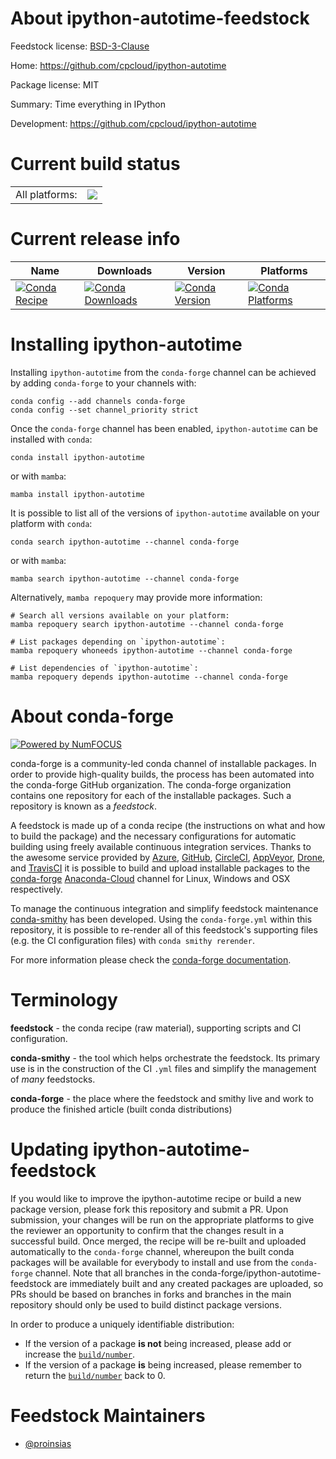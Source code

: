 About ipython-autotime-feedstock
================================

Feedstock license: [BSD-3-Clause](https://github.com/conda-forge/ipython-autotime-feedstock/blob/main/LICENSE.txt)

Home: https://github.com/cpcloud/ipython-autotime

Package license: MIT

Summary: Time everything in IPython

Development: https://github.com/cpcloud/ipython-autotime

Current build status
====================


<table><tr><td>All platforms:</td>
    <td>
      <a href="https://dev.azure.com/conda-forge/feedstock-builds/_build/latest?definitionId=5441&branchName=main">
        <img src="https://dev.azure.com/conda-forge/feedstock-builds/_apis/build/status/ipython-autotime-feedstock?branchName=main">
      </a>
    </td>
  </tr>
</table>

Current release info
====================

| Name | Downloads | Version | Platforms |
| --- | --- | --- | --- |
| [![Conda Recipe](https://img.shields.io/badge/recipe-ipython--autotime-green.svg)](https://anaconda.org/conda-forge/ipython-autotime) | [![Conda Downloads](https://img.shields.io/conda/dn/conda-forge/ipython-autotime.svg)](https://anaconda.org/conda-forge/ipython-autotime) | [![Conda Version](https://img.shields.io/conda/vn/conda-forge/ipython-autotime.svg)](https://anaconda.org/conda-forge/ipython-autotime) | [![Conda Platforms](https://img.shields.io/conda/pn/conda-forge/ipython-autotime.svg)](https://anaconda.org/conda-forge/ipython-autotime) |

Installing ipython-autotime
===========================

Installing `ipython-autotime` from the `conda-forge` channel can be achieved by adding `conda-forge` to your channels with:

```
conda config --add channels conda-forge
conda config --set channel_priority strict
```

Once the `conda-forge` channel has been enabled, `ipython-autotime` can be installed with `conda`:

```
conda install ipython-autotime
```

or with `mamba`:

```
mamba install ipython-autotime
```

It is possible to list all of the versions of `ipython-autotime` available on your platform with `conda`:

```
conda search ipython-autotime --channel conda-forge
```

or with `mamba`:

```
mamba search ipython-autotime --channel conda-forge
```

Alternatively, `mamba repoquery` may provide more information:

```
# Search all versions available on your platform:
mamba repoquery search ipython-autotime --channel conda-forge

# List packages depending on `ipython-autotime`:
mamba repoquery whoneeds ipython-autotime --channel conda-forge

# List dependencies of `ipython-autotime`:
mamba repoquery depends ipython-autotime --channel conda-forge
```


About conda-forge
=================

[![Powered by
NumFOCUS](https://img.shields.io/badge/powered%20by-NumFOCUS-orange.svg?style=flat&colorA=E1523D&colorB=007D8A)](https://numfocus.org)

conda-forge is a community-led conda channel of installable packages.
In order to provide high-quality builds, the process has been automated into the
conda-forge GitHub organization. The conda-forge organization contains one repository
for each of the installable packages. Such a repository is known as a *feedstock*.

A feedstock is made up of a conda recipe (the instructions on what and how to build
the package) and the necessary configurations for automatic building using freely
available continuous integration services. Thanks to the awesome service provided by
[Azure](https://azure.microsoft.com/en-us/services/devops/), [GitHub](https://github.com/),
[CircleCI](https://circleci.com/), [AppVeyor](https://www.appveyor.com/),
[Drone](https://cloud.drone.io/welcome), and [TravisCI](https://travis-ci.com/)
it is possible to build and upload installable packages to the
[conda-forge](https://anaconda.org/conda-forge) [Anaconda-Cloud](https://anaconda.org/)
channel for Linux, Windows and OSX respectively.

To manage the continuous integration and simplify feedstock maintenance
[conda-smithy](https://github.com/conda-forge/conda-smithy) has been developed.
Using the ``conda-forge.yml`` within this repository, it is possible to re-render all of
this feedstock's supporting files (e.g. the CI configuration files) with ``conda smithy rerender``.

For more information please check the [conda-forge documentation](https://conda-forge.org/docs/).

Terminology
===========

**feedstock** - the conda recipe (raw material), supporting scripts and CI configuration.

**conda-smithy** - the tool which helps orchestrate the feedstock.
                   Its primary use is in the construction of the CI ``.yml`` files
                   and simplify the management of *many* feedstocks.

**conda-forge** - the place where the feedstock and smithy live and work to
                  produce the finished article (built conda distributions)


Updating ipython-autotime-feedstock
===================================

If you would like to improve the ipython-autotime recipe or build a new
package version, please fork this repository and submit a PR. Upon submission,
your changes will be run on the appropriate platforms to give the reviewer an
opportunity to confirm that the changes result in a successful build. Once
merged, the recipe will be re-built and uploaded automatically to the
`conda-forge` channel, whereupon the built conda packages will be available for
everybody to install and use from the `conda-forge` channel.
Note that all branches in the conda-forge/ipython-autotime-feedstock are
immediately built and any created packages are uploaded, so PRs should be based
on branches in forks and branches in the main repository should only be used to
build distinct package versions.

In order to produce a uniquely identifiable distribution:
 * If the version of a package **is not** being increased, please add or increase
   the [``build/number``](https://docs.conda.io/projects/conda-build/en/latest/resources/define-metadata.html#build-number-and-string).
 * If the version of a package **is** being increased, please remember to return
   the [``build/number``](https://docs.conda.io/projects/conda-build/en/latest/resources/define-metadata.html#build-number-and-string)
   back to 0.

Feedstock Maintainers
=====================

* [@proinsias](https://github.com/proinsias/)

